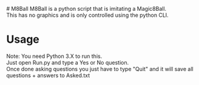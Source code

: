 \# M8Ball
M8Ball is a python script that is imitating a Magic8Ball.<br />
This has no graphics and is only controlled using the python CLI.

# Usage
Note: You need Python 3.X to run this.<br />
Just open Run.py and type a Yes or No question.<br />
Once done asking questions you just have to type "Quit" and it will save all questions + answers to Asked.txt
